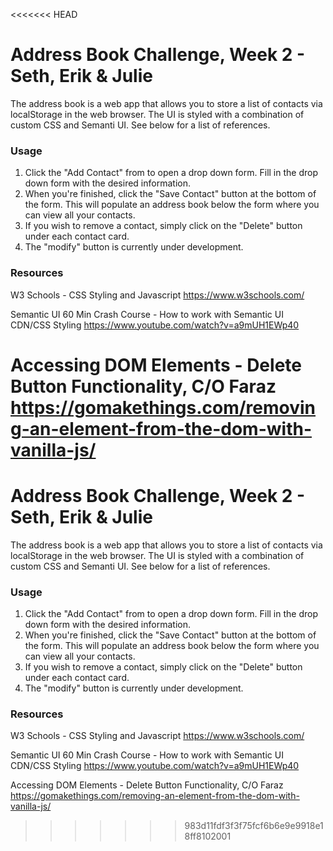 <<<<<<< HEAD
# Address Book Challenge, Week 2 - Seth, Erik & Julie

The address book is a web app that allows you to store a list of contacts via localStorage in the web browser.  The UI is styled with a combination of custom CSS and Semanti UI.  See below for a list of references.

### Usage
1. Click the "Add Contact" from to open a drop down form.  Fill in the drop down form with the desired information.
2. When you're finished, click the "Save Contact" button at the bottom of the form.  This will populate an address book below the form where you can view all your contacts.
3. If you wish to remove a contact, simply click on the "Delete" button under each contact card.
4. The "modify" button is currently under development.

### Resources

W3 Schools - CSS Styling and Javascript
https://www.w3schools.com/

Semantic UI 60 Min Crash Course - How to work with Semantic UI CDN/CSS Styling
https://www.youtube.com/watch?v=a9mUH1EWp40

Accessing DOM Elements - Delete Button Functionality, C/O Faraz
https://gomakethings.com/removing-an-element-from-the-dom-with-vanilla-js/
=======
# Address Book Challenge, Week 2 - Seth, Erik & Julie

The address book is a web app that allows you to store a list of contacts via localStorage in the web browser.  The UI is styled with a combination of custom CSS and Semanti UI.  See below for a list of references.

### Usage
1. Click the "Add Contact" from to open a drop down form.  Fill in the drop down form with the desired information.
2. When you're finished, click the "Save Contact" button at the bottom of the form.  This will populate an address book below the form where you can view all your contacts.
3. If you wish to remove a contact, simply click on the "Delete" button under each contact card.
4. The "modify" button is currently under development.

### Resources

W3 Schools - CSS Styling and Javascript
https://www.w3schools.com/

Semantic UI 60 Min Crash Course - How to work with Semantic UI CDN/CSS Styling
https://www.youtube.com/watch?v=a9mUH1EWp40

Accessing DOM Elements - Delete Button Functionality, C/O Faraz
https://gomakethings.com/removing-an-element-from-the-dom-with-vanilla-js/
>>>>>>> 983d11fdf3f3f75fcf6b6e9e9918e18ff8102001
